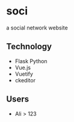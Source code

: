 # soci
a social network website

## Technology
- Flask Python
- Vue.js
- Vuetify
- ckeditor

## Users
- Ali > 123
